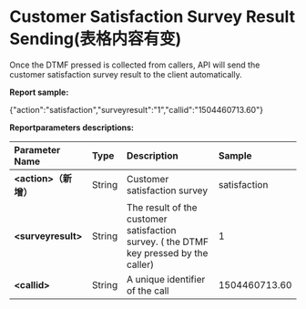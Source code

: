 # Customer Satisfaction Survey Result Sending\(表格内容有变\)

Once the DTMF pressed is collected from callers, API will send the customer satisfaction survey result to the client automatically.

**Report sample:**

{"action":"satisfaction","surveyresult":"1","callid":"1504460713.60"}

**Reportparameters descriptions:**

| **Parameter Name** | **Type** | **Description** | **Sample** |
| :--- | :--- | :--- | :--- |
| **&lt;action&gt;（新增）** | String | Customer satisfaction survey | satisfaction |
| **&lt;surveyresult&gt;** | String | The result of the customer satisfaction survey. \( the DTMF key pressed by the caller\) | 1 |
| **&lt;callid&gt;** | String | A unique identifier of the call | 1504460713.60 |



